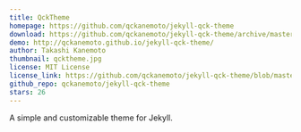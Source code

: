```yaml
---
title: QckTheme
homepage: https://github.com/qckanemoto/jekyll-qck-theme
download: https://github.com/qckanemoto/jekyll-qck-theme/archive/master.zip
demo: http://qckanemoto.github.io/jekyll-qck-theme/
author: Takashi Kanemoto
thumbnail: qcktheme.jpg
license: MIT License
license_link: https://github.com/qckanemoto/jekyll-qck-theme/blob/master/LICENSE
github_repo: qckanemoto/jekyll-qck-theme
stars: 26
---
```


A simple and customizable theme for Jekyll.

